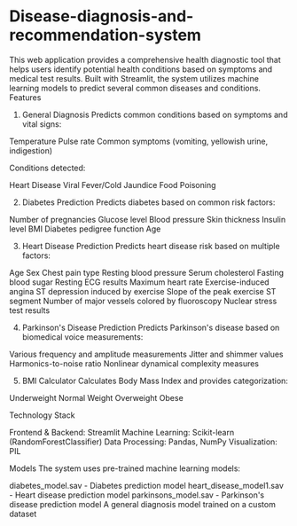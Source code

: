 # Disease-diagnosis-and-recommendation-system
This web application provides a comprehensive health diagnostic tool that helps users identify potential health conditions based on symptoms and medical test results. Built with Streamlit, the system utilizes machine learning models to predict several common diseases and conditions.
Features
1. General Diagnosis
Predicts common conditions based on symptoms and vital signs:

Temperature
Pulse rate
Common symptoms (vomiting, yellowish urine, indigestion)

Conditions detected:

Heart Disease
Viral Fever/Cold
Jaundice
Food Poisoning

2. Diabetes Prediction
Predicts diabetes based on common risk factors:

Number of pregnancies
Glucose level
Blood pressure
Skin thickness
Insulin level
BMI
Diabetes pedigree function
Age

3. Heart Disease Prediction
Predicts heart disease risk based on multiple factors:

Age
Sex
Chest pain type
Resting blood pressure
Serum cholesterol
Fasting blood sugar
Resting ECG results
Maximum heart rate
Exercise-induced angina
ST depression induced by exercise
Slope of the peak exercise ST segment
Number of major vessels colored by fluoroscopy
Nuclear stress test results

4. Parkinson's Disease Prediction
Predicts Parkinson's disease based on biomedical voice measurements:

Various frequency and amplitude measurements
Jitter and shimmer values
Harmonics-to-noise ratio
Nonlinear dynamical complexity measures

5. BMI Calculator
Calculates Body Mass Index and provides categorization:

Underweight
Normal Weight
Overweight
Obese

Technology Stack

Frontend & Backend: Streamlit
Machine Learning: Scikit-learn (RandomForestClassifier)
Data Processing: Pandas, NumPy
Visualization: PIL

Models
The system uses pre-trained machine learning models:

diabetes_model.sav - Diabetes prediction model
heart_disease_model1.sav - Heart disease prediction model
parkinsons_model.sav - Parkinson's disease prediction model
A general diagnosis model trained on a custom dataset
